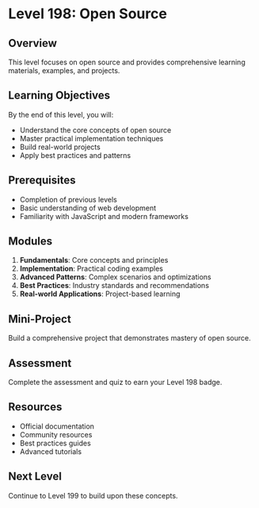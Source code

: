 # Level 198: Open Source

## Overview
This level focuses on open source and provides comprehensive learning materials, examples, and projects.

## Learning Objectives
By the end of this level, you will:
- Understand the core concepts of open source
- Master practical implementation techniques
- Build real-world projects
- Apply best practices and patterns

## Prerequisites
- Completion of previous levels
- Basic understanding of web development
- Familiarity with JavaScript and modern frameworks

## Modules
1. **Fundamentals**: Core concepts and principles
2. **Implementation**: Practical coding examples
3. **Advanced Patterns**: Complex scenarios and optimizations
4. **Best Practices**: Industry standards and recommendations
5. **Real-world Applications**: Project-based learning

## Mini-Project
Build a comprehensive project that demonstrates mastery of open source.

## Assessment
Complete the assessment and quiz to earn your Level 198 badge.

## Resources
- Official documentation
- Community resources
- Best practices guides
- Advanced tutorials

## Next Level
Continue to Level 199 to build upon these concepts.
